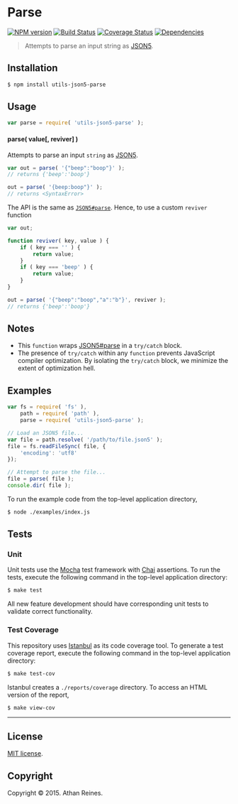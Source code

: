 Parse
===
[![NPM version][npm-image]][npm-url] [![Build Status][travis-image]][travis-url] [![Coverage Status][codecov-image]][codecov-url] [![Dependencies][dependencies-image]][dependencies-url]

> Attempts to parse an input string as [JSON5](https://github.com/aseemk/json5).


## Installation

``` bash
$ npm install utils-json5-parse
```


## Usage

``` javascript
var parse = require( 'utils-json5-parse' );
```

#### parse( value[, reviver] )

Attempts to parse an input `string` as [JSON5](https://github.com/aseemk/json5).

``` javascript
var out = parse( '{"beep":"boop"}' );
// returns {'beep':'boop'}

out = parse( '{beep:boop"}' );
// returns <SyntaxError>
```

The API is the same as [`JSON5#parse`](https://github.com/aseemk/json5). Hence, to use a custom `reviver` function

``` javascript
var out;

function reviver( key, value ) {
	if ( key === '' ) {
		return value;
	}
	if ( key === 'beep' ) {
		return value;
	}
}

out = parse( '{"beep":"boop","a":"b"}', reviver );
// returns {'beep':'boop'}
```


## Notes

*	This `function` wraps [JSON5#parse](https://github.com/aseemk/json5) in a `try/catch` block.
*	The presence of `try/catch` within any `function` prevents JavaScript compiler optimization. By isolating the `try/catch` block, we minimize the extent of optimization hell.


## Examples

``` javascript
var fs = require( 'fs' ),
	path = require( 'path' ),
	parse = require( 'utils-json5-parse' );

// Load an JSON5 file...
var file = path.resolve( '/path/to/file.json5' );
file = fs.readFileSync( file, {
	'encoding': 'utf8'
});

// Attempt to parse the file...
file = parse( file );
console.dir( file );
```

To run the example code from the top-level application directory,

``` bash
$ node ./examples/index.js
```


## Tests

### Unit

Unit tests use the [Mocha](http://mochajs.org/) test framework with [Chai](http://chaijs.com) assertions. To run the tests, execute the following command in the top-level application directory:

``` bash
$ make test
```

All new feature development should have corresponding unit tests to validate correct functionality.


### Test Coverage

This repository uses [Istanbul](https://github.com/gotwarlost/istanbul) as its code coverage tool. To generate a test coverage report, execute the following command in the top-level application directory:

``` bash
$ make test-cov
```

Istanbul creates a `./reports/coverage` directory. To access an HTML version of the report,

``` bash
$ make view-cov
```


---
## License

[MIT license](http://opensource.org/licenses/MIT).


## Copyright

Copyright &copy; 2015. Athan Reines.


[npm-image]: http://img.shields.io/npm/v/utils-json5-parse.svg
[npm-url]: https://npmjs.org/package/utils-json5-parse

[travis-image]: http://img.shields.io/travis/kgryte/utils-json5-parse/master.svg
[travis-url]: https://travis-ci.org/kgryte/utils-json5-parse

[codecov-image]: https://img.shields.io/codecov/c/github/kgryte/utils-json5-parse/master.svg
[codecov-url]: https://codecov.io/github/kgryte/utils-json5-parse?branch=master

[dependencies-image]: http://img.shields.io/david/kgryte/utils-json5-parse.svg
[dependencies-url]: https://david-dm.org/kgryte/utils-json5-parse

[dev-dependencies-image]: http://img.shields.io/david/dev/kgryte/utils-json5-parse.svg
[dev-dependencies-url]: https://david-dm.org/dev/kgryte/utils-json5-parse

[github-issues-image]: http://img.shields.io/github/issues/kgryte/utils-json5-parse.svg
[github-issues-url]: https://github.com/kgryte/utils-json5-parse/issues
